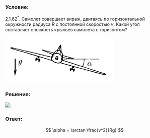 ###  Условие:

$2.1.62^*.$ Самолет совершает вираж, двигаясь по горизонтальной окружности радиуса $R$ с постоянной скоростью $v$. Какой угол составляет плоскость крыльев самолета с горизонтом?

![ К задаче 2.1.62 |344x146, 39%](../../img/2.1.62/statement.png)

###  Решение:

![](https://www.youtube.com/embed/9p_hMsd0BGw?t=1872)

###  Ответ:

$$
\alpha = \arctan \frac{v^2}{Rg}
$$